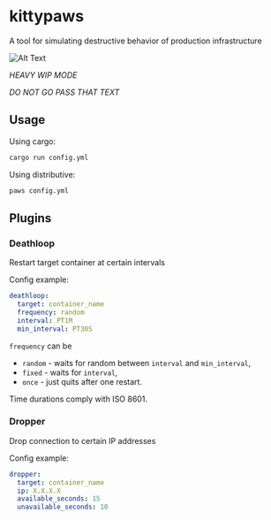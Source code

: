 # kittypaws
A tool for simulating destructive behavior of production infrastructure

![Alt Text](https://media.giphy.com/media/vFKqnCdLPNOKc/giphy.gif)

*HEAVY WIP MODE*

*DO NOT GO PASS THAT TEXT*


## Usage

Using cargo:
```bash
cargo run config.yml
```

Using distributive:
```bash
paws config.yml
```

## Plugins

### Deathloop

Restart target container at certain intervals

Config example: 
```yaml
deathloop: 
  target: container_name
  frequency: random
  interval: PT1M
  min_interval: PT30S
```

`frequency` can be 
- `random` - waits for random between `interval` and `min_interval`, 
- `fixed` - waits for `interval`, 
- `once` - just quits after one restart. 

Time durations comply with ISO 8601.

### Dropper

Drop connection to certain IP addresses

Config example: 
```yaml
dropper: 
  target: container_name
  ip: X.X.X.X
  available_seconds: 15
  unavailable_seconds: 10
```

